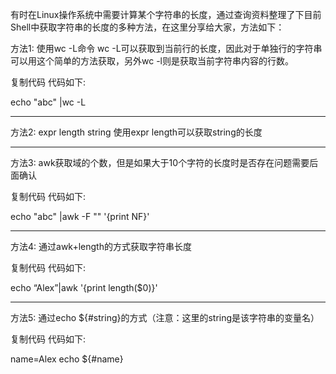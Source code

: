 有时在Linux操作系统中需要计算某个字符串的长度，通过查询资料整理了下目前Shell中获取字符串的长度的多种方法，在这里分享给大家，方法如下：
 
方法1: 使用wc -L命令
 wc -L可以获取到当前行的长度，因此对于单独行的字符串可以用这个简单的方法获取，另外wc -l则是获取当前字符串内容的行数。
 

复制代码 代码如下:

echo "abc" |wc -L

 
 
 ------
方法2: expr length string
 使用expr length可以获取string的长度
 
 
----- 
 
方法3: awk获取域的个数，但是如果大于10个字符的长度时是否存在问题需要后面确认

复制代码 代码如下:

echo "abc" |awk -F "" '{print NF}'


-----
方法4: 通过awk+length的方式获取字符串长度
 
复制代码 代码如下:

echo “Alex”|awk '{print length($0)}'

----- 
方法5: 通过echo ${#string}的方式（注意：这里的string是该字符串的变量名）
 
复制代码 代码如下:

name=Alex
 echo ${#name}